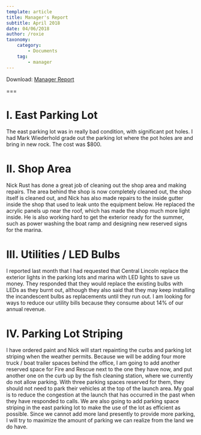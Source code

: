 ```yaml
---
template: article
title: Manager's Report
subtitle: April 2018
date: 04/06/2018
author: /roxie
taxonomy:
    category:
        - Documents
    tag:
        - manager
---
```


Download: [Manager Report](2018-04-19-managers-report.docx)

===


# I.  East Parking Lot
The east parking lot was in really bad condition, with significant pot holes.  I had Mark Wiederhold grade out the parking lot where the pot holes are and bring in new rock.  The cost was $800.

# II.  Shop Area
Nick Rust has done a great job of cleaning out the shop area and making repairs.  The area behind the shop is now completely cleaned out, the shop itself is cleaned out, and Nick has also made repairs to the inside gutter inside the shop that used to leak unto the equipment below.  He replaced the acrylic panels up near the roof, which has made the shop much more light inside.  He is also working hard to get the exterior ready for the summer, such as power washing the boat ramp and designing new reserved signs for the marina.

# III. Utilities / LED Bulbs
I reported last month that I had requested that Central Lincoln replace the exterior lights in the parking lots and marina with LED lights to save us money.  They responded that they would replace the existing bulbs with LEDs as they burnt out, although they also said that they may keep installing the incandescent bulbs as replacements until they run out.  I am looking for ways to reduce our utility bills because they consume about 14% of our annual revenue.

# IV. Parking Lot Striping
I have ordered paint and Nick will start repainting the curbs and parking lot striping when the weather permits. Because we will be adding four more truck / boat trailer spaces behind the office, I am going to add another reserved space for Fire and Rescue next to the one they have now, and put another one on the curb up by the fish cleaning station, where we currently do not allow parking.  With three parking spaces reserved for them, they should not need to park their vehicles at the top of the launch area.  My goal is to reduce the congestion at the launch that has occurred in the past when they have responded to calls.
We are also going to add parking space striping in the east parking lot to make the use of the lot as efficient as possible.  Since we cannot add more land presently to provide more parking, I will try to maximize the amount of parking we can realize from the land we do have.


